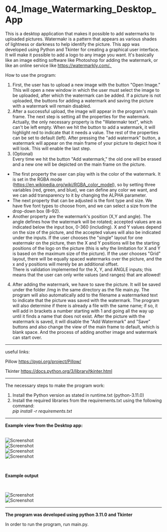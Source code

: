 # 04_Image_Watermarking_Desktop_App

This is a desktop application that makes it possible to add watermarks to uploaded pictures.
Watermakr is a pattern that appears as various shades of lightness or darkness to help identify the picture.
This app was developed using Python and Tkinter for creating a graphical user interface.
It will make it possible to add a logo to any image you want. It's basically like an image editing software like Photoshop for adding the watermark, or like an online service like https://watermarkly.com/. </br>


How to use the program:</br>
1. First, the user has to upload a new image with the button "Open Image." This will open a new window in which the user must select the image to be uploaded, after which the watermark can be added. If a picture is not uploaded, the buttons for adding a watermark and saving the picture with a watermark will remain disabled.</br>
2. After a successful upload, the image will appear in the program's main frame. The next step is setting all the
properties for the watermark. Actually, the only necessary property is the "Watermakr text", which can't be left empty. When we hit the button to add a watermark, it will highlight red to indicate that it needs a value.
The rest of the properties can be set to default (left). After pressing the "add watermark" button, a watermark will appear on the main frame of your picture to depict how it will look. This will enable the last step.</br>
3. (Optional) </br>
Every time we hit the button "Add watermark," the old one will be erased and a new one will be depicted on the
main frame on the picture. </br>
- The first property the user can play with is the color of the watermark. It is set in the RGBA mode (https://en.wikipedia.org/wiki/RGBA_color_model), so by setting three variables (red, green, and blue), we can define any color we want, and we can add transparency to it by changing the ALPHA parameter.</br>
- The next property that can be adjusted is the font type and size. We have five font types to choose from, and we can select a size from the drop-down box (8–92). </br>
- Another property are the watermark's position (X,Y and angle). The angle defines how the watermark will be rotated; accepted values are as indicated below the input box, 0-360 (including). X and Y values depend on the size of the picture, and the accepted values will also be indicated under the inputs. If the user chooses the "single" layout for one watermakr on the picture, then the X and Y positions will be the starting positions of the logo on the picture (this is why the limitation for X and Y is based on the maximum size of the picture). If the user chooses "Grid" layout, there will be equally spaced watermarks over the picture, and the x and y positions will merely be an additional offset. </br>
There is validation implemented for the X, Y, and ANGLE inputs; this means that the user can only write values (and ranges) that are allowed!
4. After adding the watermark, we have to save the picture. It will be saved under the folder /img in the same directory as the file main.py. The program will also automatically add to the filename a watermarked text to indicate that the picture was saved with the watermark. The program will also determine if there is already a file with the same name; if so, it will add in brackets a number starting with 1 and going all the way up until it finds a name that does not exist. After the picture with the watermark is saved, it will
disable the "Add Watermark" and "Save" buttons and also change the view of the main frame to default, which is blank space. And the process of adding another image and watermark can start over. 


---

useful links:</br>

Pillow
https://pypi.org/project/Pillow/

Tkinter
https://docs.python.org/3/library/tkinter.html

---

The necessary steps to make the program work:</br>
1. Install the Python version as stated in runtime.txt (python-3.11.0)</br>
2. Install the required libraries from the requirements.txt using the following command: </br>
*pip install -r requirements.txt*</br>
---

**Example view from the Desktop app:**</br>
</br>

![Screenshot](docs/img/01_watermarking.png)</br>
![Screenshot](docs/img/02_watermarking.png)</br>
![Screenshot](docs/img/03_watermarking.png)</br>
![Screenshot](docs/img/04_watermarking.png)</br>

</br>

**Example output**

</br>

![Screenshot](docs/img/05_watermarked_01_lena_color.png)</br>
![Screenshot](docs/img/06_watermarked_01_lena_color(1).png)</br>




---

**The program was developed using python 3.11.0 and Tkinter**

In order to run the program, run main.py.
